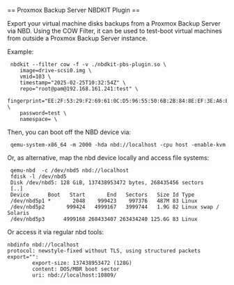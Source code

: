 == Proxmox Backup Server NBDKIT Plugin ==

Export your virtual machine disks backups from a Proxmox Backup Server via NBD.
Using the COW Filter, it can be used to test-boot virtual machines from outside
a Proxmox Backup Server instance.

Example:

```
 nbdkit --filter cow -f -v ./nbdkit-pbs-plugin.so \
    image=drive-scsi0.img \
    vmid=103 \ 
    timestamp="2025-02-25T10:32:54Z" \
    repo="root@pam@192.168.161.241:test" \
    fingerprint="EE:2F:53:29:F2:69:61:0C:D5:96:55:50:6B:2B:84:8E:EF:3E:A6:B0:CA:18:5C:F7:92:BA:54:71:15:56:83:5B" \
    password=test \
    namespace= \
```

Then, you can boot off the NBD device via:

```
 qemu-system-x86_64 -m 2000 -hda nbd://localhost -cpu host -enable-kvm
```

Or, as alternative, map the nbd device locally and access file systems:

```
 qemu-nbd  -c /dev/nbd5 nbd://localhost
 fdisk -l /dev/nbd5 
 Disk /dev/nbd5: 128 GiB, 137438953472 bytes, 268435456 sectors
 [..]
 Device      Boot   Start       End   Sectors   Size Id Type
 /dev/nbd5p1 *       2048    999423    997376   487M 83 Linux
 /dev/nbd5p2       999424   4999167   3999744   1.9G 82 Linux swap / Solaris
 /dev/nbd5p3      4999168 268433407 263434240 125.6G 83 Linux
```

Or access it via regular nbd tools:

```
nbdinfo nbd://localhost
protocol: newstyle-fixed without TLS, using structured packets
export="":
        export-size: 137438953472 (128G)
        content: DOS/MBR boot sector
        uri: nbd://localhost:10809/
```
